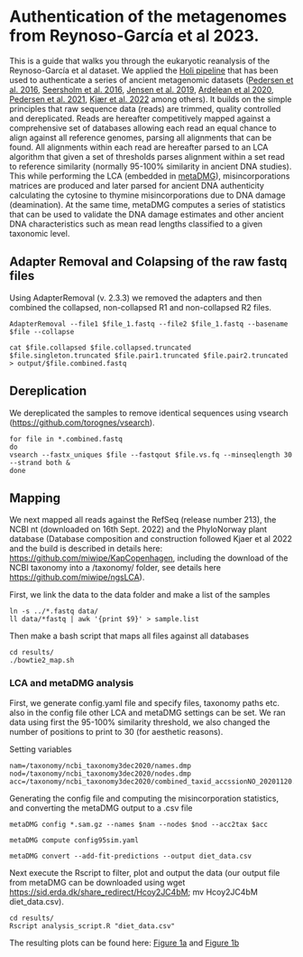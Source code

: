 # Authentication of the metagenomes from Reynoso-García et al 2023.

This is a guide that walks you through the eukaryotic reanalysis of the Reynoso-García et al dataset. We applied the [Holi pipeline](https://github.com/ancient-eDNA/Holi) that has been used to authenticate a series of ancient metagenomic datasets ([Pedersen et al. 2016](https://www.nature.com/articles/nature19085), [Seersholm et al. 2016](https://doi.org/10.1038/ncomms13389), [Jensen et al. 2019](https://doi.org/10.1038/s41467-019-13549-9), [Ardelean et al 2020](https://doi.org/10.1038/s41586-020-2509-0), [Pedersen et al. 2021](https://doi.org/10.1093/molbev/msab351), [Kjær et al. 2022](https://doi.org/10.1038/s41586-022-05453-y) among others). It builds on the simple principles that raw sequence data (reads) are trimmed, quality controlled and dereplicated. Reads are hereafter competitively mapped against a comprehensive set of databases allowing each read an equal chance to align against all reference genomes, parsing all alignments that can be found. All alignments within each read are hereafter parsed to an LCA algorithm that given a set of thresholds parses alignment within a set read to reference similarity (normally 95-100% similarity in ancient DNA studies). This while performing the LCA (embedded in [metaDMG](https://github.com/metaDMG-dev/metaDMG-core)), misincorporations matrices are produced and later parsed for ancient DNA authenticity calculating the cytosine to thymine misincorporations due to DNA damage (deamination). 
At the same time, metaDMG computes a series of statistics that can be used to validate the DNA damage estimates and other ancient DNA characteristics such as mean read lengths classified to a given taxonomic level.

## Adapter Removal and Colapsing of the raw fastq files

Using AdapterRemoval (v. 2.3.3) we removed the adapters and then combined the collapsed, non-collapsed R1 and non-collapsed R2 files. 

```
AdapterRemoval --file1 $file_1.fastq --file2 $file_1.fastq --basename $file --collapse

cat $file.collapsed $file.collapsed.truncated $file.singleton.truncated $file.pair1.truncated $file.pair2.truncated > output/$file.combined.fastq
```


## Dereplication

We dereplicated the samples to remove identical sequences using vsearch (https://github.com/torognes/vsearch).

```
for file in *.combined.fastq
do
vsearch --fastx_uniques $file --fastqout $file.vs.fq --minseqlength 30 --strand both &
done
```
## Mapping
We next mapped all reads against the RefSeq (release number 213), the NCBI nt (downloaded on 16th Sept. 2022) and the PhyloNorway plant database (Database composition and construction followed Kjaer et al 2022 and the build is described in details here: https://github.com/miwipe/KapCopenhagen, including the download of the NCBI taxonomy into a /taxonomy/ folder, see details here https://github.com/miwipe/ngsLCA).

First, we link the data to the data folder and make a list of the samples 

```
ln -s ../*.fastq data/
ll data/*fastq | awk '{print $9}' > sample.list
```

Then make a bash script that maps all files against all databases

```
cd results/
./bowtie2_map.sh
```
### LCA and metaDMG analysis 

First, we generate config.yaml file and specify files, taxonomy paths etc. also in the config file other LCA and metaDMG settings can be set. We ran data using first the 95-100% similarity threshold, we also changed the number of positions to print to 30 (for aesthetic reasons). 

Setting variables
```
nam=/taxonomy/ncbi_taxonomy3dec2020/names.dmp
nod=/taxonomy/ncbi_taxonomy3dec2020/nodes.dmp
acc=/taxonomy/ncbi_taxonomy3dec2020/combined_taxid_accssionNO_20201120.gz
```

Generating the config file and computing the misincorporation statistics, and converting the metaDMG output to a .csv file
```
metaDMG config *.sam.gz --names $nam --nodes $nod --acc2tax $acc

metaDMG compute config95sim.yaml

metaDMG convert --add-fit-predictions --output diet_data.csv

```

Next execute the Rscript to filter, plot and output the data (our output file from metaDMG can be downloaded using wget https://sid.erda.dk/share_redirect/Hcoy2JC4bM; mv Hcoy2JC4bM diet_data.csv).
```
cd results/
Rscript analysis_script.R "diet_data.csv"
```
The resulting plots can be found here: [Figure 1a](https://github.com/AleksandraLaura/DietComment/blob/main/3.%20Eukaryotic%20Nuclear%20Genome%20Analysis/results/Damage_significance_Eukatota95sim.pdf) and [Figure 1b](https://github.com/AleksandraLaura/DietComment/blob/main/3.%20Eukaryotic%20Nuclear%20Genome%20Analysis/results/density_meanlength.pdf)





